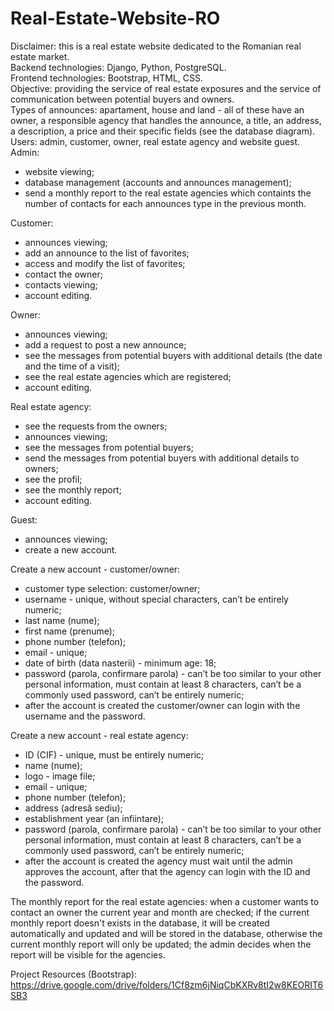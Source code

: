 # Real-Estate-Website-RO
Disclaimer: this is a real estate website dedicated to the Romanian real estate market. <br>
Backend technologies: Django, Python, PostgreSQL. <br>
Frontend technologies: Bootstrap, HTML, CSS. <br>
Objective: providing the service of real estate exposures and the service of communication between potential buyers and owners. <br>
Types of announces: apartament, house and land - all of these have an owner, a responsible agency that handles the announce, a title, an address, a description, a price and their specific fields (see the database diagram). <br>
Users: admin, customer, owner, real estate agency and website guest. <br>
Admin: 
  - website viewing;
  - database management (accounts and announces management);
  - send a monthly report to the real estate agencies which containts the number of contacts for each announces type in the previous month.
 
Customer:
  - announces viewing;
  - add an announce to the list of favorites;
  - access and modify the list of favorites;
  - contact the owner;
  - contacts viewing;
  - account editing. 

Owner:
  - announces viewing;
  - add a request to post a new announce;
  - see the messages from potential buyers with additional details (the date and the time of a visit);
  - see the real estate agencies which are registered;
  - account editing.
  
Real estate agency:
  - see the requests from the owners;
  - announces viewing;
  - see the messages from potential buyers;
  - send the messages from potential buyers with additional details to owners;
  - see the profil;
  - see the monthly report;
  - account editing.
 
Guest:
  - announces viewing;
  - create a new account.

Create a new account - customer/owner:
  - customer type selection: customer/owner;
  - username - unique, without special characters, can’t be entirely numeric;
  - last name (nume);
  - first name (prenume);
  - phone number (telefon);
  - email - unique;
  - date of birth (data nasterii) - minimum age: 18;
  - password (parola, confirmare parola) - can’t be too similar to your other personal information, must contain at least 8 characters, can’t be a commonly used password, can’t be entirely numeric;
  - after the account is created the customer/owner can login with the username and the password.
  
 Create a new account - real estate agency: 
  - ID (CIF) - unique, must be entirely numeric;
  - name (nume);
  - logo - image file;
  - email - unique;
  - phone number (telefon);
  - address (adresă sediu);
  - establishment year (an infiintare);
  - password (parola, confirmare parola) - can’t be too similar to your other personal information, must contain at least 8 characters, can’t be a commonly used password, can’t be entirely numeric;
  - after the account is created the agency must wait until the admin approves the account, after that the agency can login with the ID and the password.
 
The monthly report for the real estate agencies: when a customer wants to contact an owner the current year and month are checked; if the current monthly report doesn't exists in the database, it will be created automatically and updated and will be stored in the database, otherwise the current monthly report will only be updated; the admin decides when the report will be visible for the agencies. <br>

Project Resources (Bootstrap): https://drive.google.com/drive/folders/1Cf8zm6jNiqCbKXRv8tI2w8KEORIT6SB3
